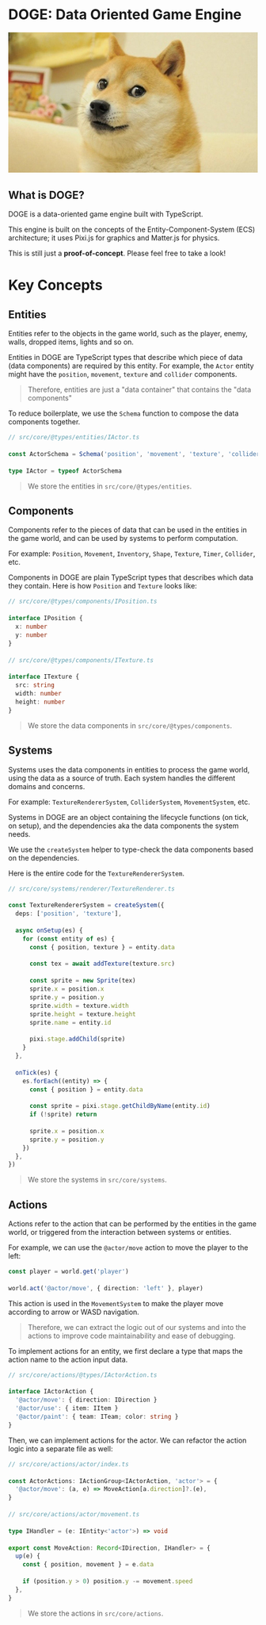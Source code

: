 # DOGE: Data Oriented Game Engine

![DOGE](docs/doge-cover.jpg)

## What is DOGE?

DOGE is a data-oriented game engine built with TypeScript.

This engine is built on the concepts of the Entity-Component-System (ECS) architecture; it uses Pixi.js for graphics and Matter.js for physics.

This is still just a **proof-of-concept**. Please feel free to take a look!

# Key Concepts

## Entities

Entities refer to the objects in the game world, such as the player, enemy, walls, dropped items, lights and so on.

Entities in DOGE are TypeScript types that describe which piece of data (data components) are required by this entity. For example, the `Actor` entity might have the `position`, `movement`, `texture` and `collider` components.

> Therefore, entities are just a "data container" that contains the "data components"

To reduce boilerplate, we use the `Schema` function to compose the data components together.

```ts
// src/core/@types/entities/IActor.ts

const ActorSchema = Schema('position', 'movement', 'texture', 'collider')

type IActor = typeof ActorSchema
```

> We store the entities in `src/core/@types/entities`.

## Components

Components refer to the pieces of data that can be used in the entities in the game world, and can be used by systems to perform computation.

For example: `Position`, `Movement`, `Inventory`, `Shape`, `Texture`, `Timer`, `Collider`, etc.

Components in DOGE are plain TypeScript types that describes which data they contain. Here is how `Position` and `Texture` looks like:

```ts
// src/core/@types/components/IPosition.ts

interface IPosition {
  x: number
  y: number
}

// src/core/@types/components/ITexture.ts

interface ITexture {
  src: string
  width: number
  height: number
}
```

> We store the data components in `src/core/@types/components`.

## Systems

Systems uses the data components in entities to process the game world, using the data as a source of truth. Each system handles the different domains and concerns.

For example: `TextureRendererSystem`, `ColliderSystem`, `MovementSystem`, etc.

Systems in DOGE are an object containing the lifecycle functions (on tick, on setup), and the dependencies aka the data components the system needs.

We use the `createSystem` helper to type-check the data components based on the dependencies.

Here is the entire code for the `TextureRendererSystem`.

```ts
// src/core/systems/renderer/TextureRenderer.ts

const TextureRendererSystem = createSystem({
  deps: ['position', 'texture'],

  async onSetup(es) {
    for (const entity of es) {
      const { position, texture } = entity.data

      const tex = await addTexture(texture.src)

      const sprite = new Sprite(tex)
      sprite.x = position.x
      sprite.y = position.y
      sprite.width = texture.width
      sprite.height = texture.height
      sprite.name = entity.id

      pixi.stage.addChild(sprite)
    }
  },

  onTick(es) {
    es.forEach((entity) => {
      const { position } = entity.data

      const sprite = pixi.stage.getChildByName(entity.id)
      if (!sprite) return

      sprite.x = position.x
      sprite.y = position.y
    })
  },
})
```

> We store the systems in `src/core/systems`.

## Actions

Actions refer to the action that can be performed by the entities in the game world, or triggered from the interaction between systems or entities.

For example, we can use the `@actor/move` action to move the player to the left:

```ts
const player = world.get('player')

world.act('@actor/move', { direction: 'left' }, player)
```

This action is used in the `MovementSystem` to make the player move according to arrow or WASD navigation.

> Therefore, we can extract the logic out of our systems and into the actions to improve code maintainability and ease of debugging.

To implement actions for an entity, we first declare a type that maps the action name to the action input data.

```ts
// src/core/actions/@types/IActorAction.ts

interface IActorAction {
  '@actor/move': { direction: IDirection }
  '@actor/use': { item: IItem }
  '@actor/paint': { team: ITeam; color: string }
}
```

Then, we can implement actions for the actor. We can refactor the action logic into a separate file as well:

```ts
// src/core/actions/actor/index.ts

const ActorActions: IActionGroup<IActorAction, 'actor'> = {
  '@actor/move': (a, e) => MoveAction[a.direction]?.(e),
}

// src/core/actions/actor/movement.ts

type IHandler = (e: IEntity<'actor'>) => void

export const MoveAction: Record<IDirection, IHandler> = {
  up(e) {
    const { position, movement } = e.data

    if (position.y > 0) position.y -= movement.speed
  },
}
```

> We store the actions in `src/core/actions`.
